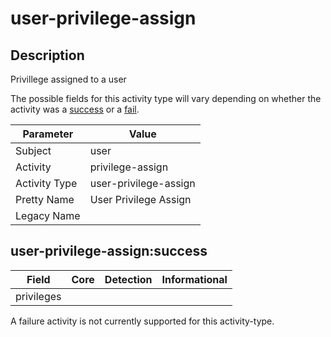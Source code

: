 user-privilege-assign
=====================

Description
-----------
Privillege assigned to a user

The possible fields for this activity type will vary depending on whether the activity was a [success](#user-privilege-assignsuccess) or a [fail](#user-privilege-assignfail).

| Parameter     | Value                 |
| ------------- | --------------------- |
| Subject       | user                  |
| Activity      | privilege-assign      |
| Activity Type | user-privilege-assign |
| Pretty Name   | User Privilege Assign |
| Legacy Name   |                       |

user-privilege-assign:success
-----------------------------

| Field      | Core | Detection | Informational |
| ---------- | ---- | --------- | ------------- |
| privileges |      |           |               |

A failure activity is not currently supported for this activity-type.